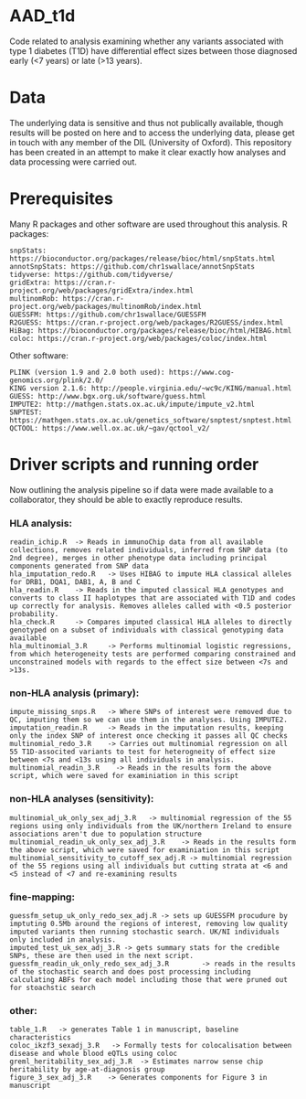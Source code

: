# AAD_t1d

Code related to analysis examining whether any variants associated with type 1 diabetes (T1D) have  differential effect sizes between those diagnosed early (<7 years) or late (>13 years).

# Data

The underlying data is sensitive and thus not publically available, though results will be posted on here and to access the underlying data, please get in touch with any member of the DIL (University of Oxford).
This repository has been created in an attempt to make it clear exactly how analyses and data processing were carried out.

# Prerequisites

Many R packages and other software are used throughout this analysis.
R packages:

```
snpStats: https://bioconductor.org/packages/release/bioc/html/snpStats.html
annotSnpStats: https://github.com/chr1swallace/annotSnpStats
tidyverse: https://github.com/tidyverse/
gridExtra: https://cran.r-project.org/web/packages/gridExtra/index.html
multinomRob: https://cran.r-project.org/web/packages/multinomRob/index.html
GUESSFM: https://github.com/chr1swallace/GUESSFM
R2GUESS: https://cran.r-project.org/web/packages/R2GUESS/index.html
HiBag: https://bioconductor.org/packages/release/bioc/html/HIBAG.html
coloc: https://cran.r-project.org/web/packages/coloc/index.html
```

Other software:
```
PLINK (version 1.9 and 2.0 both used): https://www.cog-genomics.org/plink/2.0/
KING version 2.1.6: http://people.virginia.edu/~wc9c/KING/manual.html
GUESS: http://www.bgx.org.uk/software/guess.html
IMPUTE2: http://mathgen.stats.ox.ac.uk/impute/impute_v2.html
SNPTEST: https://mathgen.stats.ox.ac.uk/genetics_software/snptest/snptest.html
QCTOOL: https://www.well.ox.ac.uk/~gav/qctool_v2/
```

# Driver scripts and running order

Now outlining the analysis pipeline so if data were made available to a collaborator, they should be able to exactly reproduce results.


### HLA analysis:
```
readin_ichip.R  -> Reads in immunoChip data from all available collections, removes related individuals, inferred from SNP data (to 2nd degree), merges in other phenotype data including principal components generated from SNP data
hla_imputation_redo.R   -> Uses HIBAG to impute HLA classical alleles for DRB1, DQA1, DAB1, A, B and C
hla_readin.R    -> Reads in the imputed classical HLA genotypes and converts to class II haplotypes that are associated with T1D and codes up correctly for analysis. Removes alleles called with <0.5 posterior probability.
hla_check.R     -> Compares imputed classical HLA alleles to directly genotyped on a subset of individuals with classical genotyping data available
hla_multinomial_3.R     -> Performs multinomial logistic regressions, from which heterogeneity tests are performed comparing constrained and unconstrained models with regards to the effect size between <7s and >13s.
```

### non-HLA analysis (primary):
```
impute_missing_snps.R   -> Where SNPs of interest were removed due to QC, imputing them so we can use them in the analyses. Using IMPUTE2.
imputation_readin.R     -> Reads in the imputation results, keeping only the index SNP of interest once checking it passes all QC checks
multinomial_redo_3.R    -> Carries out multinomial regression on all 55 T1D-associted variants to test for heterogneity of effect size between <7s and <13s using all individuals in analysis.
multinomial_readin_3.R    -> Reads in the results form the above script, which were saved for examiniation in this script
```
### non-HLA analyses (sensitivity):
```
multinomial_uk_only_sex_adj_3.R   -> multinomial regression of the 55 regions using only individuals from the UK/northern Ireland to ensure associations aren't due to population structure
multinomial_readin_uk_only_sex_adj_3.R    -> Reads in the results form the above script, which were saved for examiniation in this script
multinomial_sensitivity_to_cutoff_sex_adj.R -> multinomial regression of the 55 regions using all individuals but cutting strata at <6 and <5 instead of <7 and re-examining results
```

### fine-mapping:
```
guessfm_setup_uk_only_redo_sex_adj.R -> sets up GUESSFM procudure by imptuting 0.5Mb around the regions of interest, removing low quality imputed variants then running stochastic search. UK/NI individuals only included in analysis.
imputed_test_uk_sex_adj_3.R	-> gets summary stats for the credible SNPs, these are then used in the next script.
guessfm_readin_uk_only_redo_sex_adj_3.R        -> reads in the results of the stochastic search and does post processing including calculating ABFs for each model including those that were pruned out for stoachstic search
```

### other:
```
table_1.R	-> generates Table 1 in manuscript, baseline characteristics
coloc_ikzf3_sexadj_3.R   -> Formally tests for colocalisation between disease and whole blood eQTLs using coloc
greml_heritability_sex_adj_3.R	-> Estimates narrow sense chip heritability by age-at-diagnosis group
figure_3_sex_adj_3.R	-> Generates components for Figure 3 in manuscript
```
